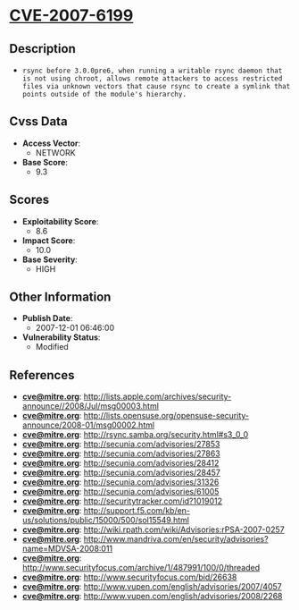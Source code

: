 
# [CVE-2007-6199](https://cve.mitre.org/cgi-bin/cvename.cgi?name=CVE-2007-6199)

## Description

- `rsync before 3.0.0pre6, when running a writable rsync daemon that is not using chroot, allows remote attackers to access restricted files via unknown vectors that cause rsync to create a symlink that points outside of the module's hierarchy.`

## Cvss Data

- **Access Vector**:
  - NETWORK
- **Base Score**:
  - 9.3

## Scores

- **Exploitability Score**:
  - 8.6
- **Impact Score**:
  - 10.0
- **Base Severity**:
  - HIGH

## Other Information

- **Publish Date**:
  - 2007-12-01 06:46:00
- **Vulnerability Status**:
  - Modified

## References

- **cve@mitre.org**: http://lists.apple.com/archives/security-announce//2008/Jul/msg00003.html
- **cve@mitre.org**: http://lists.opensuse.org/opensuse-security-announce/2008-01/msg00002.html
- **cve@mitre.org**: http://rsync.samba.org/security.html#s3_0_0
- **cve@mitre.org**: http://secunia.com/advisories/27853
- **cve@mitre.org**: http://secunia.com/advisories/27863
- **cve@mitre.org**: http://secunia.com/advisories/28412
- **cve@mitre.org**: http://secunia.com/advisories/28457
- **cve@mitre.org**: http://secunia.com/advisories/31326
- **cve@mitre.org**: http://secunia.com/advisories/61005
- **cve@mitre.org**: http://securitytracker.com/id?1019012
- **cve@mitre.org**: http://support.f5.com/kb/en-us/solutions/public/15000/500/sol15549.html
- **cve@mitre.org**: http://wiki.rpath.com/wiki/Advisories:rPSA-2007-0257
- **cve@mitre.org**: http://www.mandriva.com/en/security/advisories?name=MDVSA-2008:011
- **cve@mitre.org**: http://www.securityfocus.com/archive/1/487991/100/0/threaded
- **cve@mitre.org**: http://www.securityfocus.com/bid/26638
- **cve@mitre.org**: http://www.vupen.com/english/advisories/2007/4057
- **cve@mitre.org**: http://www.vupen.com/english/advisories/2008/2268
